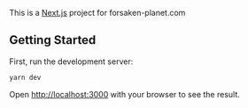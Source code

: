 This is a [Next.js](https://nextjs.org/) project for forsaken-planet.com

## Getting Started

First, run the development server:

```bash
yarn dev
```

Open [http://localhost:3000](http://localhost:3000) with your browser to see the result.


